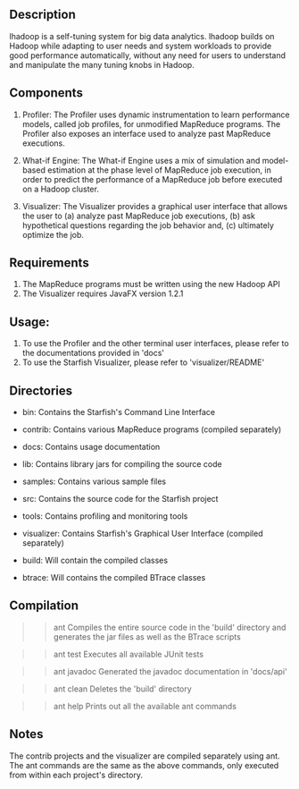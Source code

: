 
Description
-----------
lhadoop is a self-tuning system for big data analytics.
lhadoop builds on Hadoop while adapting to user needs and system 
workloads to provide good performance automatically, without any 
need for users to understand and manipulate the
many tuning knobs in Hadoop.


Components
----------
1. Profiler: The Profiler uses dynamic instrumentation to learn 
performance models, called job profiles, for unmodified MapReduce programs.
The Profiler also exposes an interface used to analyze past MapReduce executions.

2. What-if Engine: The What-if Engine uses a mix of simulation and model-based 
estimation at the phase level of MapReduce job execution, in order to predict
the performance of a MapReduce job before executed on a Hadoop cluster.
  

4. Visualizer: The Visualizer provides a graphical user interface that allows
the user to (a) analyze past MapReduce job executions, (b) ask hypothetical 
questions regarding the job behavior and, (c) ultimately optimize the job.


Requirements
------------
1. The MapReduce programs must be written using the new Hadoop API
2. The Visualizer requires JavaFX version 1.2.1


Usage:
------
1. To use the Profiler and the other terminal user interfaces, please
   refer to the documentations provided in 'docs'
2. To use the Starfish Visualizer, please refer to 'visualizer/README'


Directories
-----------
- bin:     Contains the Starfish's Command Line Interface
- contrib: Contains various MapReduce programs (compiled separately)
- docs:    Contains usage documentation
- lib:     Contains library jars for compiling the source code
- samples: Contains various sample files
- src:     Contains the source code for the Starfish project
- tools:   Contains profiling and monitoring tools
- visualizer: Contains Starfish's Graphical User Interface (compiled separately)

- build:   Will contain the compiled classes
- btrace:  Will contains the compiled BTrace classes


Compilation
-----------
>> ant
Compiles the entire source code in the 'build' directory and generates the
jar files as well as the BTrace scripts

>> ant test
Executes all available JUnit tests

>> ant javadoc
Generated the javadoc documentation in 'docs/api'

>> ant clean
Deletes the 'build' directory

>> ant help
Prints out all the available ant commands

Notes
-----
The contrib projects and the visualizer are compiled separately using ant.
The ant commands are the same as the above commands, only executed from
within each project's directory.

